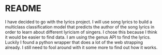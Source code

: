 # README

I have decided to go with the lyrics project. I will use song lyrics to build a multiclass classification model that predicts the author of the song lyrics in order to learn about different lyricism of singers. I chose this because I think it would be easier to find data. I am using the genus API to find the lyrics. Luckily I found a python wrapper that does a lot of the web strapping already. I still need to fool around with it some more to find out how it works. 